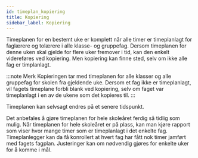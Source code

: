 ```yaml
---
id: timeplan_kopiering
title: Kopiering
sidebar_label: Kopiering
---
```

Timeplanen for en bestemt uke er komplett når alle timer er timeplanlagt for faglærere og tolærere i alle klasse- og gruppefag.
Dersom timeplanen for denne uken skal gjelde for flere uker fremover i tid, kan den enkelt videreføres ved kopiering. Men kopiering kan finne sted, selv om ikke alle fag er timplanlagt.

:::note Merk
Kopieringen tar med timeplanen for alle klasser og alle gruppefag for skolen fra gjeldende uke. Dersom et fag ikke er timeplanlagt, vil fagets timeplane forbli blank ved kopiering, selv om faget var timeplanlagt i en av de ukene som det kopieres til. 
:::

Timeplanen kan selvsagt endres på et senere tidspunkt.

Det anbefales å gjøre timeplanen for hele skoleåret ferdig så tidlig som mulig. Når timeplanen for hele skoleåret er på plass, kan man kjøre rapport som viser hvor mange timer som er timeplanlagt i det enkelte fag. Timeplanlegger kan da få konrollert at hvert fag har fått nok timer jamført med fagets fagplan. Justeringer kan om nødvendig gjøres for enkelte uker for å komme i mål.
